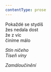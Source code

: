 ```yaml
---
contentType: prose
---
```


<section>

Pokaždé se stydíš  
žes nedala dost  
že z víc  
činíme málo

_Stín ničeho  
Tíseň viny_

</section>

<section>

_Zamáloučinění_

</section>
